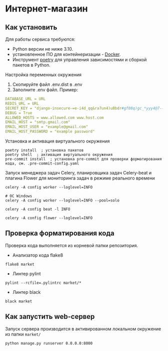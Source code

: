 # Интернет-магазин

## Как установить
Для работы сервиса требуются:
- Python версии не ниже 3.10.
- установленное ПО для контейнеризации - [Docker](https://docs.docker.com/engine/install/).
- Инструмент [poetry](https://python-poetry.org/) для управления зависимостями и сборкой пакетов в Python.

Настройка переменных окружения
1. Скопируйте файл .env.dist в .env
2. Заполните .env файл. Пример:
```yaml
DATABASE_URL = URL
REDIS_URL = URL
SECRET_KEY = "django-insecure-=e-i4d_qq&ra7un4)u8bdr#gf08q)gc_*yyy4@7--kt(0(p#!("
DEBUG = True
ALLOWED_HOSTS = www.allowed.com www.host.com
EMAIL_HOST = "smtp.gmail.com"
EMAIL_HOST_USER = "example@gmail.com"
EMAIL_HOST_PASSWORD = "example password"
```

Установка и активация виртуального окружения
```shell
poetry install  ; установка пакетов
poetry shell  ; активация виртуального окружения
pre-commit install  ; установка pre-commit для проверки форматирования кода, см. .pre-commit-config.yaml
```
Запуск менеджера задач Celery, планировщика задач Celery-beat и плагина Flower для мониторинга задач в режиме реального времени
```shell
celery -A config worker --loglevel=INFO

# ОС Windows
celery -A config worker --loglevel=INFO --pool=solo

celery -A config beat -l INFO

celery -A config flower --loglevel=INFO
```

## Проверка форматирования кода
Проверка кода выполняется из корневой папки репозитория.
* Анализатор кода flake8
```shell
flake8 market
```
* Линтер pylint
```shell
pylint --rcfile=.pylintrc market/*
```
* Линтер black
```shell
black market
```

## Как запустить web-сервер
Запуск сервера производится в активированном локальном окружение из папки `market/`
```shell
python manage.py runserver 0.0.0.0:8000
```